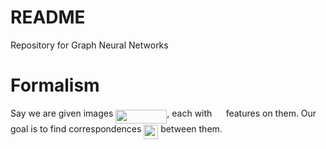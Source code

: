 # README

Repository for Graph Neural Networks

# Formalism

Say we are given images <img src="https://rawgit.com/in	git@github.com:stephenphillips42/cycleconsistencynet/master/svgs/942ed903b910e5ceac3841a4fef2567e.svg?invert_in_darkmode" align=middle width=82.02579pt height=21.602129999999985pt/>, each with <img src="https://rawgit.com/in	git@github.com:stephenphillips42/cycleconsistencynet/master/svgs/de3e4ddbaf93c2db6b330ad1998cc995.svg?invert_in_darkmode" align=middle width=14.463570000000002pt height=14.102549999999994pt/> features on them. Our goal is to find correspondences <img src="https://rawgit.com/in	git@github.com:stephenphillips42/cycleconsistencynet/master/svgs/c106e03001daed324a394d875d224e49.svg?invert_in_darkmode" align=middle width=22.998030000000004pt height=22.381919999999983pt/> between them. 

